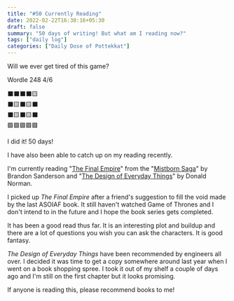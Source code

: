 ```yaml
---
title: "#50 Currently Reading"
date: 2022-02-22T16:38:16+05:30
draft: false
summary: "50 days of writing! But what am I reading now?"
tags: ["daily log"]
categories: ["Daily Dose of Pottekkat"]
---
```


Will we ever get tired of this game?

Wordle 248 4/6

⬛⬛⬛⬛🟨\
⬛🟨⬛🟨⬛\
⬛🟨⬛🟨⬛\
🟩🟩🟩🟩🟩

I did it! 50 days!

I have also been able to catch up on my reading recently.

I'm currently reading "[The Final Empire](https://www.goodreads.com/book/show/68428.The_Final_Empire)" from the "[Mistborn Saga](https://www.goodreads.com/series/40910-the-mistborn-saga)" by Brandon Sanderson and "[The Design of Everyday Things](https://www.goodreads.com/book/show/840.The_Design_of_Everyday_Things?ac=1&from_search=true&qid=HkAXKww4qL&rank=1)" by Donald Norman.

I picked up _The Final Empire_ after a friend's suggestion to fill the void made by the last ASOIAF book. It still haven't watched Game of Thrones and I don't intend to in the future and I hope the book series gets completed.

It has been a good read thus far. It is an interesting plot and buildup and there are a lot of questions you wish you can ask the characters. It is good fantasy.

_The Design of Everyday Things_ have been recommended by engineers all over. I decided it was time to get a copy somewhere around last year when I went on a book shopping spree. I took it out of my shelf a couple of days ago and I'm still on the first chapter but it looks promising.

If anyone is reading this, please recommend books to me!
